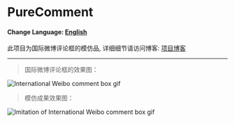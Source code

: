 # PureComment

#### Change Language: [English](README.md)

此项目为国际微博评论框的模仿品, 详细细节请访问博客: [项目博客](http://showzeng.itscoder.com/android/2017/08/11/the-imitation-of-the-international-weibo-comment-box.html)

------

> 国际微博评论框的效果图：

![International Weibo comment box gif](https://github.com/showzeng/PureComment/blob/master/Gif/pureComment.gif)

> 模仿成果效果图：

![Imitation of International Weibo comment box gif](https://github.com/showzeng/PureComment/blob/master/Gif/pureCommentImitation.gif)


